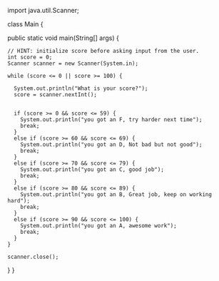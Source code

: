import java.util.Scanner;

class Main {
  
  public static void main(String[] args) {

    // HINT: initialize score before asking input from the user.
    int score = 0;
    Scanner scanner = new Scanner(System.in); 
    
    while (score <= 0 || score >= 100) {

      System.out.println("What is your score?");
      score = scanner.nextInt();
        
      
      if (score >= 0 && score <= 59) {
        System.out.println("you got an F, try harder next time");
        break;
      }
      else if (score >= 60 && score <= 69) {
        System.out.println("you got an D, Not bad but not good");
        break;
      }
      else if (score >= 70 && score <= 79) {
        System.out.println("you got an C, good job");
        break;
      }
      else if (score >= 80 && score <= 89) {
        System.out.println("you got an B, Great job, keep on working hard");
        break;
      }   
      else if (score >= 90 && score <= 100) {
        System.out.println("you got an A, awesome work");
        break;
      }   
    } 
    
    scanner.close();  
  }
}
